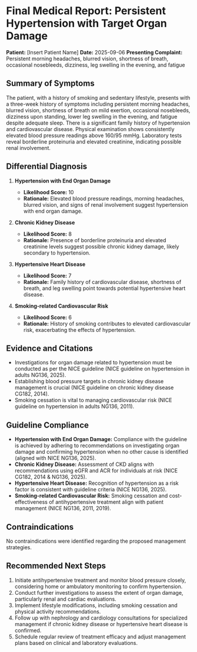 # Final Medical Report: Persistent Hypertension with Target Organ Damage
**Patient:** [Insert Patient Name]
**Date:** 2025-09-06
**Presenting Complaint:** Persistent morning headaches, blurred vision, shortness of breath, occasional nosebleeds, dizziness, leg swelling in the evening, and fatigue

## Summary of Symptoms
The patient, with a history of smoking and sedentary lifestyle, presents with a three-week history of symptoms including persistent morning headaches, blurred vision, shortness of breath on mild exertion, occasional nosebleeds, dizziness upon standing, lower leg swelling in the evening, and fatigue despite adequate sleep. There is a significant family history of hypertension and cardiovascular disease. Physical examination shows consistently elevated blood pressure readings above 160/95 mmHg. Laboratory tests reveal borderline proteinuria and elevated creatinine, indicating possible renal involvement.

## Differential Diagnosis
1. **Hypertension with End Organ Damage**
   - **Likelihood Score:** 10
   - **Rationale:** Elevated blood pressure readings, morning headaches, blurred vision, and signs of renal involvement suggest hypertension with end organ damage.
  
2. **Chronic Kidney Disease**
   - **Likelihood Score:** 8
   - **Rationale:** Presence of borderline proteinuria and elevated creatinine levels suggest possible chronic kidney damage, likely secondary to hypertension.
  
3. **Hypertensive Heart Disease**
   - **Likelihood Score:** 7
   - **Rationale:** Family history of cardiovascular disease, shortness of breath, and leg swelling point towards potential hypertensive heart disease.
  
4. **Smoking-related Cardiovascular Risk**
   - **Likelihood Score:** 6
   - **Rationale:** History of smoking contributes to elevated cardiovascular risk, exacerbating the effects of hypertension.

## Evidence and Citations
- Investigations for organ damage related to hypertension must be conducted as per the NICE guideline (NICE guideline on hypertension in adults NG136, 2025).
- Establishing blood pressure targets in chronic kidney disease management is crucial (NICE guideline on chronic kidney disease CG182, 2014).
- Smoking cessation is vital to managing cardiovascular risk (NICE guideline on hypertension in adults NG136, 2011).
  
## Guideline Compliance
- **Hypertension with End Organ Damage:** Compliance with the guideline is achieved by adhering to recommendations on investigating organ damage and confirming hypertension when no other cause is identified (aligned with NICE NG136, 2025).
- **Chronic Kidney Disease:** Assessment of CKD aligns with recommendations using eGFR and ACR for individuals at risk (NICE CG182, 2014 & NG136, 2025).
- **Hypertensive Heart Disease:** Recognition of hypertension as a risk factor is consistent with guideline criteria (NICE NG136, 2025).
- **Smoking-related Cardiovascular Risk:** Smoking cessation and cost-effectiveness of antihypertensive treatment align with patient management (NICE NG136, 2011, 2019).

## Contraindications
No contraindications were identified regarding the proposed management strategies.

## Recommended Next Steps
1. Initiate antihypertensive treatment and monitor blood pressure closely, considering home or ambulatory monitoring to confirm hypertension.
2. Conduct further investigations to assess the extent of organ damage, particularly renal and cardiac evaluations.
3. Implement lifestyle modifications, including smoking cessation and physical activity recommendations.
4. Follow up with nephrology and cardiology consultations for specialized management if chronic kidney disease or hypertensive heart disease is confirmed.
5. Schedule regular review of treatment efficacy and adjust management plans based on clinical and laboratory evaluations.